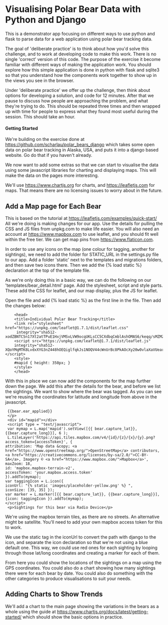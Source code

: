 # Visualising Polar Bear Data with Python and Django
This is a demonstrator app focusing on different ways to use python and flask to parse data for a web application using polar bear tracking data. 

The goal of 'deliberate practice' is to think about how you'd solve this challenge, and to work at developing code to make this work. There is no single 'correct' version of this code. The purpose of the exercise it become familiar with different ways of making the application work. You should explore how this simple application is done in python with flask and sqlite3 so that you understand how the components work together to show up in the views you see in the browser.

Under 'deliberate practice' we offer up the challenge, then think about options for developing a solution, and code for 12 minutes. After that we pause to discuss how people are approaching the problem, and what they're trying to do. This should be repeated three times and then wrapped up with time for people to express what they found most useful during the session. This should take an hour.

#### Getting Started 
We're building on the exercise done at https://github.com/scharlau/polar_bears_django which takes some open data on polar bear tracking in Alaska, USA, and puts it into a django based website. Go do that if you haven't already.

We now want to add some extras so that we can start to visualise the data using some javascript libraries for charting and displaying maps. This will make the data on the pages more interesting.

We'll use https://www.chartjs.org for charts, and https://leafletjs.com for maps. That means there are no licensing issues to worry about in the future.

## Add a Map page for Each Bear

This is based on the tutorial at https://leafletjs.com/examples/quick-start/ All we're doing is making changes for our app. Use the details for pulling the CSS and JS files from unpkg.com to make life easier. You will also need an account at https://www.mapbox.com to use leaflet, and you should fit well within the free tier. We can get map pins from https://www.flaticon.com. 

In order to use any icons on the map (one colour for tagging, another for sightings), we need to add the folder for STATIC_URL in the settings.py file to our app. Add a folder 'static' next to the templates and migrations folders, and then save two icons there. Then we add the {% load static %} declaration at the top of the template file.

As we're only doing this in a basic way, we can do the following on our 'templates/bear_detail.html' page. Add the stylesheet, script and style parts. These add the CSS for leaflet, and our map display, plus the JS for leaflet.

Open the file and add {% load static %} as the first line in the file. Then add the changes below:

        <head>
        <title>Individual Polar Bear Tracking</title>
        <link rel="stylesheet" href="https://unpkg.com/leaflet@1.7.1/dist/leaflet.css"
         integrity="sha512-xodZBNTC5n17Xt2atTPuE1HxjVMSvLVW9ocqUKLsCC5CXdbqCmblAshOMAS6/keqq/sMZMZ19scR4PsZChSR7A=="crossorigin=""/>
        <script src="https://unpkg.com/leaflet@1.7.1/dist/leaflet.js"
        integrity="sha512-XQoYMqMTK8LvdxXYG3nZ448hOEQiglfqkJs1NOQV44cWnUrBc8PkAOcXy20w0vlaXaVUearIOBhiXZ5V3ynxwA=="crossorigin=""></script>
        <style>
        #mapid { height: 350px; }
        </style>
        </head>

With this in plsce we can now add the components for the map further down the page. We add this after the details for the bear, and before we list the sightings. We want to show where the bear was tagged. As you can see we're reusing the coordinates for latitude and longitude from above in the javascript.

     {{bear.ear_applied}}	
     </p>
     <div id="mapid"></div>
     <script type = "text/javascript">
     var mymap = L.map('mapid').setView([{{ bear.capture_lat}}, {{bear.capture_long}}], 6 );
     L.tileLayer('https://api.tiles.mapbox.com/v4/{id}/{z}/{x}/{y}.png?access_token={accessToken}', {
    attribution: 'Map data &copy; <a href="https://www.openstreetmap.org/">OpenStreetMap</a> contributors, <a href="https://creativecommons.org/licenses/by-sa/2.0/">CC-BY-SA</a>, Imagery © <a href="https://www.mapbox.com/">Mapbox</a>',
    maxZoom: 18,
    id: 'mapbox.mapbox-terrain-v2',
    accessToken: 'your.mapbox.access.token'
    }).addTo(mymap);
    var taggingIcon = L.icon({ 
    iconUrl: "{% static 'images/placeholder-yellow.png' %} ", 
    iconSize: [35, 35] });
    var marker = L.marker([{{ bear.capture_lat}}, {{bear.capture_long}}], {icon: taggingIcon }).addTo(mymap);
    </script>
     <p>Sightings for this bear via Radio Device</p>

We're using the mapbox terrain tiles, as there are no streets. An alternative might be satellite. You'll need to add your own mapbox access token for this to work.

We use the static tag in the iconUrl to convert the path with django to the icon, and separate the icon declaration so that we're not using a blue default one. This way, we could use red ones for each sighting by looping through those lat/long coordinates and creating a marker for each of them.

From here you could show the locations of the sightings on a map using the GPS coordinates. You could also do a chart showing how many sightings there were for each bear by date. You could also do something with the other categories to produce visualisations to suit your needs.

## Adding Charts to Show Trends

We'll add a chart to the main page showing the variations in the bears as a whole using the guide at https://www.chartjs.org/docs/latest/getting-started/ which should show the basic options in practice.



    


